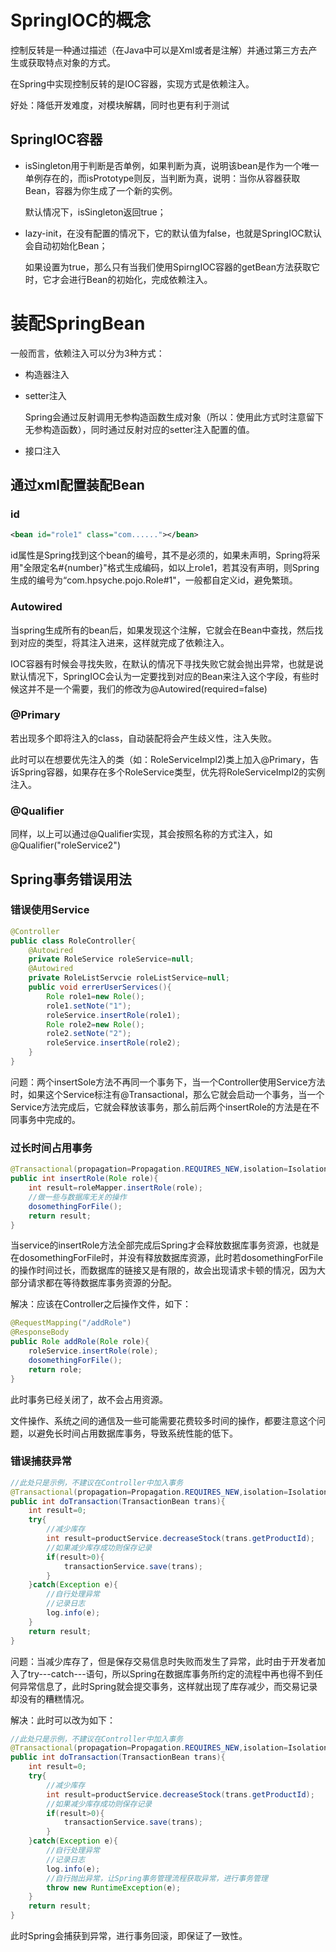 # SpringIOC的概念

控制反转是一种通过描述（在Java中可以是Xml或者是注解）并通过第三方去产生或获取特点对象的方式。

在Spring中实现控制反转的是IOC容器，实现方式是依赖注入。

好处：降低开发难度，对模块解耦，同时也更有利于测试

## SpringIOC容器

* isSingleton用于判断是否单例，如果判断为真，说明该bean是作为一个唯一单例存在的，而isPrototype则反，当判断为真，说明：当你从容器获取Bean，容器为你生成了一个新的实例。

  默认情况下，isSingleton返回true；

* lazy-init，在没有配置的情况下，它的默认值为false，也就是SpringIOC默认会自动初始化Bean；

  如果设置为true，那么只有当我们使用SpirngIOC容器的getBean方法获取它时，它才会进行Bean的初始化，完成依赖注入。

# 装配SpringBean

一般而言，依赖注入可以分为3种方式：

* 构造器注入

* setter注入

  Spring会通过反射调用无参构造函数生成对象（所以：使用此方式时注意留下无参构造函数），同时通过反射对应的setter注入配置的值。

* 接口注入

## 通过xml配置装配Bean

### id

```xml
<bean id="role1" class="com......"></bean>
```

id属性是Spring找到这个bean的编号，其不是必须的，如果未声明，Spring将采用"全限定名#{number}"格式生成编码，如以上role1，若其没有声明，则Spring生成的编号为“com.hpsyche.pojo.Role#1"，一般都自定义id，避免繁琐。

### Autowired

当spring生成所有的bean后，如果发现这个注解，它就会在Bean中查找，然后找到对应的类型，将其注入进来，这样就完成了依赖注入。

IOC容器有时候会寻找失败，在默认的情况下寻找失败它就会抛出异常，也就是说默认情况下，SpringIOC会认为一定要找到对应的Bean来注入这个字段，有些时候这并不是一个需要，我们的修改为@Autowired(required=false)

### @Primary

若出现多个即将注入的class，自动装配将会产生歧义性，注入失败。

此时可以在想要优先注入的类（如：RoleServiceImpl2)类上加入@Primary，告诉Spring容器，如果存在多个RoleService类型，优先将RoleServiceImpl2的实例注入。

### @Qualifier

同样，以上可以通过@Qualifier实现，其会按照名称的方式注入，如@Qualifier("roleService2")

## Spring事务错误用法

### 错误使用Service

```java
@Controller
public class RoleController{
    @Autowired
    private RoleService roleService=null;
    @Autowired
    private RoleListServcie roleListService=null;
    public void errerUserServices(){
        Role role1=new Role();
        role1.setNote("1");
        roleService.insertRole(role1);
        Role role2=new Role();
        role2.setNote("2");
        roleService.insertRole(role2); 
    }
}
```

问题：两个insertSole方法不再同一个事务下，当一个Controller使用Service方法时，如果这个Service标注有@Transactional，那么它就会启动一个事务，当一个Service方法完成后，它就会释放该事务，那么前后两个insertRole的方法是在不同事务中完成的。

### 过长时间占用事务

```java
@Transactional(propagation=Propagation.REQUIRES_NEW,isolation=Isolation.READ_COMMITTED)
public int insertRole(Role role){
    int result=roleMapper.insertRole(role);
    //做一些与数据库无关的操作
    dosomethingForFile();
    return result;
}
```

当service的insertRole方法全部完成后Spring才会释放数据库事务资源，也就是在dosomethingForFile时，并没有释放数据库资源，此时若dosomethingForFile的操作时间过长，而数据库的链接又是有限的，故会出现请求卡顿的情况，因为大部分请求都在等待数据库事务资源的分配。

解决：应该在Controller之后操作文件，如下：

```java
@RequestMapping("/addRole")
@ResponseBody
public Role addRole(Role role){
    roleService.insertRole(role);
    dosomethingForFile();
    return role;
}
```

此时事务已经关闭了，故不会占用资源。

文件操作、系统之间的通信及一些可能需要花费较多时间的操作，都要注意这个问题，以避免长时间占用数据库事务，导致系统性能的低下。

### 错误捕获异常

```java
//此处只是示例，不建议在Controller中加入事务
@Transactional(propagation=Propagation.REQUIRES_NEW,isolation=Isolation.READ_COMMITTED)
public int doTransaction(TransactionBean trans){
    int result=0;
    try{
        //减少库存
        int result=productService.decreaseStock(trans.getProductId);
        //如果减少库存成功则保存记录
        if(result>0){
            transactionService.save(trans);
        }
    }catch(Exception e){
        //自行处理异常
        //记录日志
        log.info(e);
    }
    return result;
}
```

问题：当减少库存了，但是保存交易信息时失败而发生了异常，此时由于开发者加入了try---catch---语句，所以Spring在数据库事务所约定的流程中再也得不到任何异常信息了，此时Spring就会提交事务，这样就出现了库存减少，而交易记录却没有的糟糕情况。

解决：此时可以改为如下：

```java
//此处只是示例，不建议在Controller中加入事务
@Transactional(propagation=Propagation.REQUIRES_NEW,isolation=Isolation.READ_COMMITTED)
public int doTransaction(TransactionBean trans){
    int result=0;
    try{
        //减少库存
        int result=productService.decreaseStock(trans.getProductId);
        //如果减少库存成功则保存记录
        if(result>0){
            transactionService.save(trans);
        }
    }catch(Exception e){
        //自行处理异常
        //记录日志
        log.info(e);
        //自行抛出异常，让Spring事务管理流程获取异常，进行事务管理
        throw new RuntimeException(e);
    }
    return result;
}
```

此时Spring会捕获到异常，进行事务回滚，即保证了一致性。





